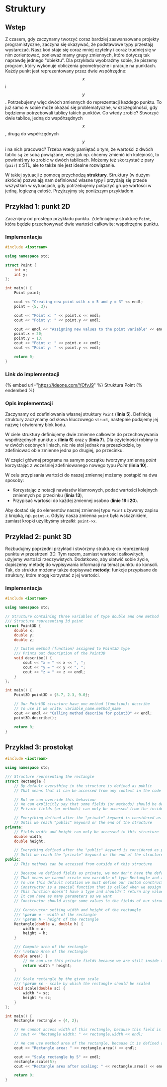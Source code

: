 # Struktury

## Wstęp

Z czasem, gdy zaczynamy tworzyć coraz bardziej zaawansowane projekty programistyczne, zaczyna się okazywać, że podstawowe typy przestają wystarczać.
Nasz kod staje się coraz mniej czytelny i coraz trudniej się w nim zorientować, ponieważ mamy grupy zmiennych, które dotyczą tak naprawdę jednego "obiektu".
Dla przykładu wyobraźmy sobie, że piszemy program, który wykonuje obliczenia geometryczne i pracuje na punktach.
Każdy punkt jest reprezentowany przez dwie współrzędne: $$x$$ i $$y$$.
Potrzebujemy więc dwóch zmiennych do reprezentacji każdego punktu.
To już samo w sobie może okazać się problematyczne, w szczególności, gdy będziemy potrzebowali tablicy takich punktów.
Co wtedy zrobić? Stworzyć dwie tablice, jedną do współrzędnych $$x$$, drugą do współrzędnych $$y$$ i na nich pracować?
Trzeba wtedy pamiętać o tym, że wartości z dwóch tablic są ze sobą powiązane, więc jak np. chcemy zmienić ich kolejność, to powinniśmy to zrobić w dwóch tablicach.
Możemy też skorzystać z pary (`pair`) z STL, ale to także nie jest idealne rozwiązanie.

W takiej sytuacji z pomocą przychodzą **struktury**.
Struktury (w dużym skrócie) pozwalają nam definiować własne typy i przydają się przede wszystkim w sytuacjach, gdy potrzebujemy połączyć grupę wartości w jedną, logiczną całość.
Przyjrzyjmy się poniższym przykładom.

## Przykład 1: punkt 2D

Zacznijmy od prostego przykładu punktu. 
Zdefiniujemy strukturę `Point`, która będzie przechowywać dwie wartości całkowite: współrzędne punktu.

### Implementacja

```cpp
#include <iostream>

using namespace std;

struct Point {
    int x;
    int y;
};

int main() {
    Point point;

    cout << "Creating new point with x = 5 and y = 3" << endl;
    point = {5, 3};

    cout << "Point x: " << point.x << endl;
    cout << "Point y: " << point.y << endl;

    cout << endl << "Assigning new values to the point variable" << endl;
    point.x = 20;
    point.y = 13;
    cout << "Point x: " << point.x << endl;
    cout << "Point y: " << point.y << endl;

    return 0;
}
```

### Link do implementacji

{% embed url="https://ideone.com/YOfvJ9" %}
Struktura Point
{% endembed %}

### Opis implementacji

Zaczynamy od zdefiniowania własnej struktury `Point` (**linia 5**).
Definicję struktury zaczynamy od słowa kluczowego `struct`, następnie podajemy jej nazwę i otwieramy blok kodu.

W ciele struktury definiujemy dwie zmienne całkowite do przechowywania współrzędnych punktu: `x` (**linia 6**) oraz `y` (**linia 7**).
Dla czytelności robimy to w dwóch osobnych liniach, nic nie stoi jednak na przeszkodzie, by zdefiniować obie zmienne jedna po drugiej, po przecinku.

W części głównej programu na samym początku tworzymy zmienną _point_ korzystając z wcześniej zdefiniowanego nowego typu _Point_ (**linia 10**).

W celu przypisania wartości do naszej zmiennej możemy postąpić na dwa sposoby:
* Korzystając z notacji nawiasów klamrowych, podać wartości kolejnych zmiennych po przecinku (**linia 13**),
* Przypisać wartości do każdej zmiennej osobno (**linie 19 i 20**).

Aby dostać się do elementów naszej zmiennej typu `Point` używamy zapisu z kropką, np. `point.x`.
Gdyby nasza zmienna `point` była wskaźnikiem, zamiast kropki użylibyśmy strzałki: `point->x`.

## Przykład 2: punkt 3D

Rozbudujmy poprzedni przykład i stwórzmy strukturę do reprezentacji punktu w przestrzeni 3D.
Tym razem, zamiast wartości całkowitych, użyjemy wartości rzeczywistych.
Dodatkowo, aby ułatwić sobie życie, dopiszemy metodę do wypisywania informacji na temat punktu do konsoli.
Tak, do struktur możemy także dopisywać **metody**: funkcje przypisane do struktury, które mogą korzystać z jej wartości.

### Implementacja

```cpp
#include <iostream>

using namespace std;

// Structure containing three variables of type double and one method
/// Structure representing 3d point
struct Point3D {
    double x;
    double y;
    double z;

    // Custom method (function) assigned to Point3D type
    /// Prints out description of the Point3D
    void describe() {
        cout << "x = " << x << ", ";
        cout << "y = " << y << ", ";
        cout << "z = " << z << endl;
    }
};

int main() {
    Point3D point3D = {5.7, 2.3, 9.0};

    // Our Point3D structure have one method (function): describe
    // To use it we write: variable_name.method_name
    cout << endl << "Calling method describe for point3D" << endl;
    point3D.describe();

    return 0;
}
```

## Przykład 3: prostokąt

```cpp
#include <iostream>

using namespace std;

/// Structure representing the rectangle
struct Rectangle {
    // By default everything in the structure is defined as public
    // That means that it can be accessed from any context in the code

    // But we can override this behaviour
    // We can explicitly say that some fields (or methods) should be defined as private
    // Private fields (or methods) can only be accessed from the inside of the structure

    // Everything defined after the "private" keyword is considered as private
    // Until we reach "public" keyword or the end of the structure
private:
    // Fields width and height can only be accessed in this structure
    double width;
    double height;

    // Everything defined after the "public" keyword is considered as public
    // Until we reach the "private" keyword or the end of the structure
public:
    // This methods can be accessed from outside of this structure

    // Because we defined fields as private, we now don't have the default constructor
    // That means we cannot create new variable of type Rectangle and assign value to it using {} notation
    // To use this default notation we must define our custom constructor
    // Constructor is a special function that is called when we assign new beginning value to our struct variable
    // This function doesn't have a type and shouldn't return any value
    // It can have as many parameters as we want
    // Constructor should assign some values to the fields of our structure

    /// Constructor setting width and height of the rectangle
    /// \param w - width of the rectangle
    /// \param h - height of the rectangle
    Rectangle(double w, double h) {
        width = w;
        height = h;
    }

    /// Compute area of the rectangle
    /// \return Area of the rectangle
    double area() {
        // We can use this private fields because we are still inside the structure
        return width * height;
    }

    /// Scale rectangle by the given scale
    /// \param sc - scale by which the rectangle should be scaled
    void scale(double sc) {
        width *= sc;
        height *= sc;
    }
};

int main() {
    Rectangle rectangle = {4, 2};

    // We cannot access width of this rectangle, because this field is defined as private
    // cout << "Rectangle width: " << rectangle.width << endl;

    // We can use method area of the rectangle, because it is defined as public
    cout << "Rectangle area: " << rectangle.area() << endl;

    cout << "Scale rectangle by 5" << endl;
    rectangle.scale(5);
    cout << "Rectangle area after scaling: " << rectangle.area() << endl;

    return 0;
}
```
